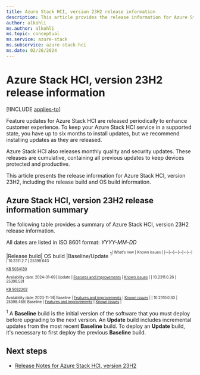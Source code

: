 ```yaml
---
title: Azure Stack HCI, version 23H2 release information
description: This article provides the release information for Azure Stack HCI, version 23H2.
author: alkohli
ms.author: alkohli
ms.topic: conceptual
ms.service: azure-stack
ms.subservice: azure-stack-hci
ms.date: 02/26/2024
---
```


# Azure Stack HCI, version 23H2 release information

[!INCLUDE [applies-to](../includes/hci-applies-to-23h2.md)]

Feature updates for Azure Stack HCI are released periodically to enhance customer experience. To keep your Azure Stack HCI service in a supported state, you have up to six months to install updates, but we recommend installing updates as they are released.

Azure Stack HCI also releases monthly quality and security updates. These releases are cumulative, containing all previous updates to keep devices protected and productive.

This article presents the release information for Azure Stack HCI, version 23H2, including the release build and OS build information.  

## Azure Stack HCI, version 23H2 release information summary

The following table provides a summary of Azure Stack HCI, version 23H2 release information.

All dates are listed in ISO 8601 format: *YYYY-MM-DD*

|Release build| OS build |Baseline/Update <sup>1<sup>| What's new | Known issues |
|--|--|--|--|--|--|
| 10.2311.2.7 | 25398.643  <br><br> [KB 5034130](https://support.microsoft.com/topic/92a8b0fe-82f7-4c64-a9d8-7295ed6b9a06) <br><br> Availability date: 2024-01-09| Update | [Features and improvements](./whats-new.md#features-and-improvements-in-23112-ga) | [Known issues](./known-issues-2311-2.md) |
| 10.2311.0.26 | 25398.531 <br><br> [KB 5032202](https://support.microsoft.com/topic/9981de59-9fae-4118-a636-131a8dd4a013) <br><br> Availability date: 2023-11-14| Baseline | [Features and improvements](./whats-new.md#features-and-improvements-in-2311) | [Known issues](./known-issues-2311.md) |
| 10.2310.0.30 | 25398.469| Baseline | [Features and improvements](./whats-new.md#features-and-improvements-in-2311) | [Known issues](./known-issues-2310.md) |

<sup>1</sup> A **Baseline** build is the initial version of the software that you must deploy before upgrading to the next version. An **Update** build includes incremental updates from the most recent **Baseline** build. To deploy an **Update** build, it's necessary to first deploy the previous **Baseline** build.

## Next steps

- [Release Notes for Azure Stack HCI, version 23H2](https://support.microsoft.com/topic/release-notes-for-azure-stack-hci-version-23h2-public-preview-018b9b10-a75b-4ad7-b9d1-7755f81e5b0b)
